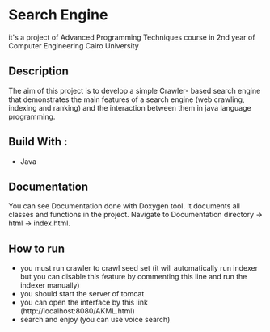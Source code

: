 
# Search Engine

it's a project of Advanced Programming Techniques course in 2nd year of Computer Engineering Cairo University


## Description

The aim of this project is to develop a simple Crawler- based
search engine that demonstrates the main features of a search 
engine (web crawling, indexing and ranking) and the interaction 
between them in java language programming.


## Build With :

- Java


## Documentation

You can see Documentation done with Doxygen tool. It documents all classes and functions in the project. Navigate to Documentation directory -> html -> index.html.


## How to run

 - you must run crawler to crawl seed set (it will automatically run indexer but you can disable this feature by commenting this line and run the indexer manually)
 - you should start the server of tomcat
 - you can open the interface by this link (http://localhost:8080/AKML.html)
 - search and enjoy (you can use voice search)

